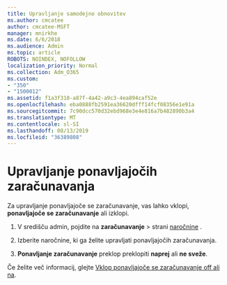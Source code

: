 ```yaml
---
title: Upravljanje samodejno obnovitev
ms.author: cmcatee
author: cmcatee-MSFT
manager: mnirkhe
ms.date: 6/6/2018
ms.audience: Admin
ms.topic: article
ROBOTS: NOINDEX, NOFOLLOW
localization_priority: Normal
ms.collection: Adm_O365
ms.custom:
- "350"
- "1500012"
ms.assetid: f1a3f310-a87f-4a42-a9c3-4ea894caf52e
ms.openlocfilehash: eba0888fb2591ea36620dfff14fcf08356e1e91a
ms.sourcegitcommit: 7c90dcc570d32ebd968e3e4e816a7b482890b3a4
ms.translationtype: MT
ms.contentlocale: sl-SI
ms.lasthandoff: 08/13/2019
ms.locfileid: "36389808"
---
```

# <a name="manage-recurring-billing"></a>Upravljanje ponavljajočih zaračunavanja

Za upravljanje ponavljajoče se zaračunavanje, vas lahko vklopi, **ponavljajoče se zaračunavanje** ali izklopi.
  
1. V središču admin, pojdite na **zaračunavanje** \> strani [naročnine](https://go.microsoft.com/fwlink/p/?linkid=842054) .

2. Izberite naročnine, ki ga želite upravljati ponavljajočih zaračunavanja.

3. **Ponavljanje zaračunavanje** preklop preklopiti **naprej** ali **ne sveže**.

Če želite več informacij, glejte [Vklop ponavljajoče se zaračunavanje off ali na](https://docs.microsoft.com/en-us/office365/admin/subscriptions-and-billing/renew-your-subscription?view=o365-worldwide#turn-recurring-billing-off-or-on).